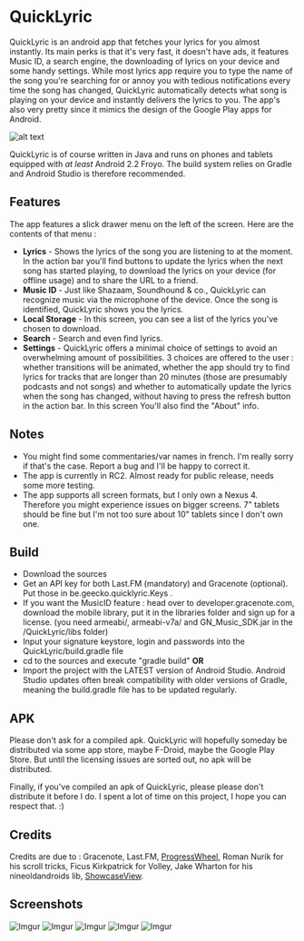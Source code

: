 # QuickLyric

QuickLyric is an android app that fetches your lyrics for you almost instantly. Its main perks is that it's very fast, it doesn't have ads, it features Music ID, a search engine, the downloading of lyrics on your device and some handy settings. While most lyrics app require you to type the name of the song you're searching for or annoy you with tedious notifications every time the song has changed, QuickLyric automatically detects what song is playing on your device and instantly delivers the lyrics to you. The app's also very pretty since it mimics the design of the Google Play apps for Android.

![alt text](http://i.imgur.com/VlSv894.png "Banner Logo")

QuickLyric is of course written in Java and runs on phones and tablets equipped with *at least* Android 2.2 Froyo. The build system relies on Gradle and Android Studio is therefore recommended.

## Features

The app features a slick drawer menu on the left of the screen. Here are the contents of that menu :

* **Lyrics** - Shows the lyrics of the song you are listening to at the moment. In the action bar you'll find buttons to update the lyrics when the next song has started playing, to download the lyrics on your device (for offline usage) and to share the URL to a friend.
* **Music ID** - Just like Shazaam, Soundhound & co., QuickLyric can recognize music via the microphone of the device. Once the song is identified, QuickLyric shows you the lyrics.
* **Local Storage** - In this screen, you can see a list of the lyrics you've chosen to download.
* **Search** - Search and even find lyrics.
* **Settings** - QuickLyric offers a minimal choice of settings to avoid an overwhelming amount of possibilities. 3 choices are offered to the user : whether transitions will be animated, whether the app should try to find lyrics for tracks that are longer than 20 minutes (those are presumably podcasts and not songs) and whether to automatically update the lyrics when the song has changed, without having to press the refresh button in the action bar. In this screen You'll also find the "About" info.

## Notes
* You might find some commentaries/var names in french. I'm really sorry if that's the case. Report a bug and I'll be happy to correct it.
* The app is currently in RC2. Almost ready for public release, needs some more testing.
* The app supports all screen formats, but I only own a Nexus 4. Therefore you might experience issues on bigger screens. 7" tablets should be fine but I'm not too sure about 10" tablets since I don't own one.

## Build
* Download the sources 
* Get an API key for both Last.FM (mandatory) and Gracenote (optional). Put those in be.geecko.quicklyric.Keys .
* If you want the MusicID feature : head over to  developer.gracenote.com, download the mobile library, put it in the libraries folder and sign up for a license. (you need armeabi/, armeabi-v7a/ and GN_Music_SDK.jar in the /QuickLyric/libs folder)
* Input your signature keystore, login and passwords into the QuickLyric/build.gradle file
* cd to the sources and execute "gradle build"
**OR**
* Import the project with the LATEST version of Android Studio. Android Studio updates often break compatibility with older versions of Gradle, meaning the build.gradle file has to be updated regularly.

## APK
Please don't ask for a compiled apk. QuickLyric will hopefully someday be distributed via some app store, maybe F-Droid, maybe the Google Play Store. But until the licensing issues are sorted out, no apk will be distributed.

Finally, if you've compiled an apk of QuickLyric, please please don't distribute it before I do. I spent a lot of time on this project, I hope you can respect that. :)

## Credits

Credits are due to : Gracenote, Last.FM, [ProgressWheel](https://github.com/Todd-Davies/ProgressWheel),  Roman Nurik for his scroll tricks, Ficus Kirkpatrick for Volley, Jake Wharton for his nineoldandroids lib, [ShowcaseView](https://github.com/amlcurran/ShowcaseView).

## Screenshots

![Imgur](http://i.imgur.com/bKq0GLW.png)
![Imgur](http://i.imgur.com/mCTmuGE.png)
![Imgur](http://i.imgur.com/7ZPOTYh.png)
![Imgur](http://i.imgur.com/RtIdK24.png)
![Imgur](http://i.imgur.com/dXlxpmJ.png)
